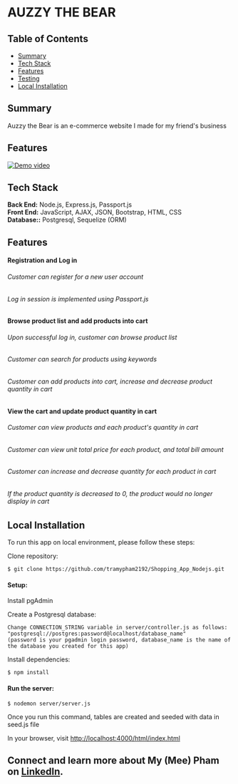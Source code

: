 # AUZZY THE BEAR


## Table of Contents

- [Summary](#summary)
- [Tech Stack](#tech-stack)
- [Features](#features)
- [Testing](#testing)
- [Local Installation](#installation)

## <a name="summary"></a>Summary

Auzzy the Bear is an e-commerce website I made for my friend's business



## <a name="features"></a>Features
[![Demo video](https://export-download.canva.com/de9g8/DAF_4Sde9g8/10/0/0001-7679059445157010737.png?X-Amz-Algorithm=AWS4-HMAC-SHA256&X-Amz-Credential=AKIAJHKNGJLC2J7OGJ6Q%2F20240318%2Fus-east-1%2Fs3%2Faws4_request&X-Amz-Date=20240318T013723Z&X-Amz-Expires=63966&X-Amz-Signature=05568eb5db5ba8426cb58a620c45e56a30ccd6509f87521407390af8dde6337c&X-Amz-SignedHeaders=host&response-content-disposition=attachment%3B%20filename%2A%3DUTF-8%27%27Tech%2520Stack.png&response-expires=Mon%2C%2018%20Mar%202024%2019%3A23%3A29%20GMT)](https://www.youtube.com/watch?v=L8U-3fkMGBw "AUZZY THE BEAR")


## <a name="tech-stack"></a>Tech Stack

**Back End:** Node.js, Express.js, Passport.js<br/>
**Front End:** JavaScript, AJAX, JSON, Bootstrap, HTML, CSS<br/>
**Database::** Postgresql, Sequelize (ORM)<br/>

## <a name="features"></a>Features

#### Registration and Log in
###### Customer can register for a new user account 
###### Log in session is implemented using Passport.js 

#### Browse product list and add products into cart

###### Upon successful log in, customer can browse product list
###### Customer can search for products using keywords
###### Customer can add products into cart, increase and decrease product quantity in cart

#### View the cart and update product quantity in cart

###### Customer can view products and each product's quantity in cart
###### Customer can view unit total price for each product, and total bill amount
###### Customer can increase and decrease quantity for each product in cart
###### If the product quantity is decreased to 0, the product would no longer display in cart


## <a name="installation"></a>Local Installation


To run this app on local environment, please follow these steps:

Clone repository:

```
$ git clone https://github.com/tramypham2192/Shopping_App_Nodejs.git
```

#### Setup:

Install pgAdmin

Create a Postgresql database:

```
Change CONNECTION_STRING variable in server/controller.js as follows:
"postgresql://postgres:password@localhost/database_name"
(password is your pgadmin login password, database_name is the name of the database you created for this app)
```

Install dependencies:

```
$ npm install
```


#### Run the server:

```
$ nodemon server/server.js
```

Once you run this command, tables are created and seeded with data in seed.js file


In your browser, visit <a href="http://localhost:4000/html/index.html">http://localhost:4000/html/index.html</a>



## Connect and learn more about My (Mee) Pham on <a href="https://www.linkedin.com/in/my-mee-pham/">LinkedIn</a>.
